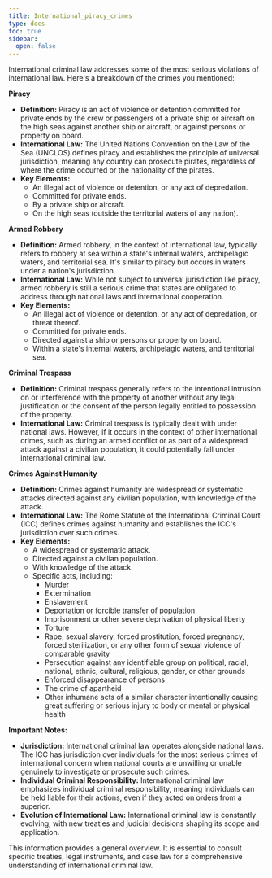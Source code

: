 ```yaml
---
title: International_piracy_crimes
type: docs
toc: true
sidebar:
  open: false
---
```

International criminal law addresses some of the most serious violations of international law. Here's a breakdown of the crimes you mentioned:

**Piracy**

*   **Definition:** Piracy is an act of violence or detention committed for private ends by the crew or passengers of a private ship or aircraft on the high seas against another ship or aircraft, or against persons or property on board.
*   **International Law:** The United Nations Convention on the Law of the Sea (UNCLOS) defines piracy and establishes the principle of universal jurisdiction, meaning any country can prosecute pirates, regardless of where the crime occurred or the nationality of the pirates.
*   **Key Elements:**
    *   An illegal act of violence or detention, or any act of depredation.
    *   Committed for private ends.
    *   By a private ship or aircraft.
    *   On the high seas (outside the territorial waters of any nation).

**Armed Robbery**

*   **Definition:** Armed robbery, in the context of international law, typically refers to robbery at sea within a state's internal waters, archipelagic waters, and territorial sea. It's similar to piracy but occurs in waters under a nation's jurisdiction.
*   **International Law:** While not subject to universal jurisdiction like piracy, armed robbery is still a serious crime that states are obligated to address through national laws and international cooperation.
*   **Key Elements:**
    *   An illegal act of violence or detention, or any act of depredation, or threat thereof.
    *   Committed for private ends.
    *   Directed against a ship or persons or property on board.
    *   Within a state's internal waters, archipelagic waters, and territorial sea.

**Criminal Trespass**

*   **Definition:** Criminal trespass generally refers to the intentional intrusion on or interference with the property of another without any legal justification or the consent of the person legally entitled to possession of the property.
*   **International Law:** Criminal trespass is typically dealt with under national laws. However, if it occurs in the context of other international crimes, such as during an armed conflict or as part of a widespread attack against a civilian population, it could potentially fall under international criminal law.

**Crimes Against Humanity**

*   **Definition:** Crimes against humanity are widespread or systematic attacks directed against any civilian population, with knowledge of the attack.
*   **International Law:** The Rome Statute of the International Criminal Court (ICC) defines crimes against humanity and establishes the ICC's jurisdiction over such crimes.
*   **Key Elements:**
    *   A widespread or systematic attack.
    *   Directed against a civilian population.
    *   With knowledge of the attack.
    *   Specific acts, including:
        *   Murder
        *   Extermination
        *   Enslavement
        *   Deportation or forcible transfer of population
        *   Imprisonment or other severe deprivation of physical liberty
        *   Torture
        *   Rape, sexual slavery, forced prostitution, forced pregnancy, forced sterilization, or any other form of sexual violence of comparable gravity
        *   Persecution against any identifiable group on political, racial, national, ethnic, cultural, religious, gender, or other grounds
        *   Enforced disappearance of persons
        *   The crime of apartheid
        *   Other inhumane acts of a similar character intentionally causing great suffering or serious injury to body or mental or physical health

**Important Notes:**

*   **Jurisdiction:** International criminal law operates alongside national laws. The ICC has jurisdiction over individuals for the most serious crimes of international concern when national courts are unwilling or unable genuinely to investigate or prosecute such crimes.
*   **Individual Criminal Responsibility:** International criminal law emphasizes individual criminal responsibility, meaning individuals can be held liable for their actions, even if they acted on orders from a superior.
*   **Evolution of International Law:** International criminal law is constantly evolving, with new treaties and judicial decisions shaping its scope and application.

This information provides a general overview. It is essential to consult specific treaties, legal instruments, and case law for a comprehensive understanding of international criminal law.

